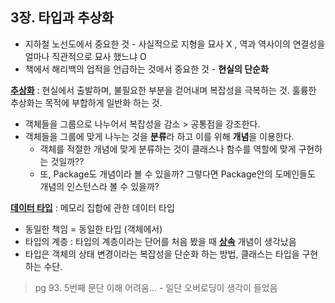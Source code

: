 ## 3장. 타입과 추상화

- 지하철 노선도에서 중요한 것 - 사실적으로 지형을 묘사 X , 역과 역사이의 연결성을 얼마나 직관적으로 묘사 했느냐 O
- 책에서 해리백의 업적을 언급하는 것에서 중요한 것 - **현실의 단순화**



**<u>추상화</u>** : 현실에서 출발하며, 불필요한 부분을 걷어내며 복잡성을 극복하는 것. 훌륭한 추상화는 목적에 부합하게 일반화 하는 것.

- 객체들을 그룹으로 나누어서 복잡성을 감소 > 공통점을 강조한다.
- 객체들을 그룹에 맞게 나누는 것을 **분류**라 하고 이를 위해 **개념**을 이용한다.
  - 객체를 적절한 개념에 맞게 분류하는 것이 클래스나 함수를 역할에 맞게 구현하는 것일까??
  - 또, Package도 개념이라 볼 수 있을까? 그렇다면 Package안의 도메인들도 개념의 인스턴스라 볼 수 있을까?



**<u>데이터 타입</u>** : 메모리 집합에 관한 데이터 타입

- 동일한 책임 = 동일한 타입 (객체에서)
- 타입의 계층 : 타입의 계층이라는 단어를 처음 봤을 때 <u>**상속**</u> 개념이 생각났음
- 타입은 객체의 상태 변경이라는 복잡성을 단순화 하는 방법, 클래스는 타입을 구현하는 수단.

> pg 93. 5번째 문단 이해 어려움... - 일단 오버로딩이 생각이 들었음

